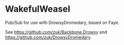 WakefulWeasel
=============

Pub/Sub for use with DrowsyDromedary, based on Faye.

See https://github.com/zuk/Backbone.Drowsy and https://github.com/zuk/DrowsyDromedary.

